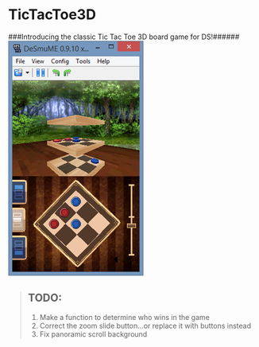 # TicTacToe3D

###Introducing the classic Tic Tac Toe 3D board game for DS!######
![](https://github.com/PrismaNano/TicTacToe3D/blob/master/Capture.PNG)

> ## TODO:
> 
> 1.   Make a function to determine who wins in the game
> 2.   Correct the zoom slide button...or replace it with buttons instead
> 3.   Fix panoramic scroll background
>
